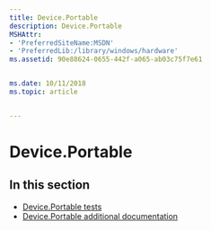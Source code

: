 ```yaml
---
title: Device.Portable
description: Device.Portable
MSHAttr:
- 'PreferredSiteName:MSDN'
- 'PreferredLib:/library/windows/hardware'
ms.assetid: 90e88624-0655-442f-a065-ab03c75f7e61


ms.date: 10/11/2018
ms.topic: article


---
```


# Device.Portable


## <span id="in_this_section"></span>In this section


-   [Device.Portable tests](device-portable-tests.md)
-   [Device.Portable additional documentation](device-portable-additional-documentation.md)

 

 






